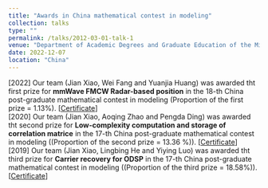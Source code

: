 ```yaml
---
title: "Awards in China mathematical contest in modeling"
collection: talks
type: ""
permalink: /talks/2012-03-01-talk-1
venue: "Department of Academic Degrees and Graduate Education of the Ministry of Education"
date: 2022-12-07
location: "China"
---
```


[2022] Our team (Jian Xiao, Wei Fang and Yuanjia Huang) was awarded tht first prize for **mmWave FMCW Radar-based position** in the 18-th China post-graduate mathematical contest in modeling (Proportion of the first prize = 1.13%). [<a href="https://github.com/JianXiao-24/JianXiao-24.github.io/blob/master/files/NO.A2020300080.pdf">Certificate</a>]
<br>
[2020] Our team (Jian Xiao, Aoqing Zhao and Pengda Ding) was awarded tht second prize for **Low-complexity computation and storage of correlation matrice** in the 17-th China post-graduate mathematical contest in modeling ((Proportion of the second prize = 13.36 %)). [<a href="./files/NO.A2021200070.pdf">Certificate</a>]
<br>
[2019] Our team (Jian Xiao, Lingbing He and Yiying Luo) was awarded tht third prize for **Carrier recovery for ODSP** in the 17-th China post-graduate mathematical contest in modeling ((Proportion of the third prize = 18.58%)). [<a href="./files/NO.A2020300080.pdf">Certificate</a>]
